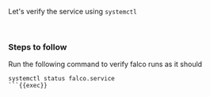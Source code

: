 Let's verify the service using `systemctl`

<br>

### Steps to follow

Run the following command to verify falco runs as it should

```plain
systemctl status falco.service
```{{exec}}

